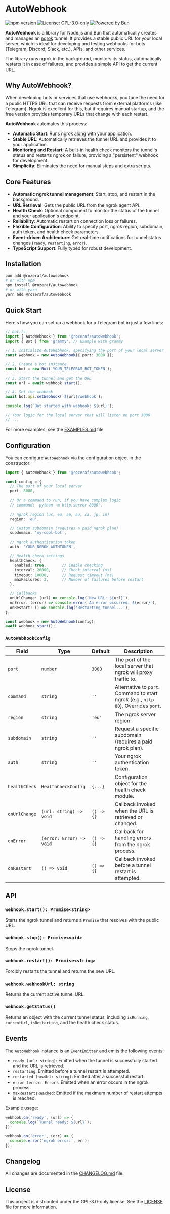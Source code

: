 # AutoWebhook

[![npm version](https://img.shields.io/npm/v/@rozeraf/autowebhook.svg)](https://www.npmjs.com/package/@rozeraf/autowebhook)
[![License: GPL-3.0-only](https://img.shields.io/badge/License-GPL--3.0--only-blue.svg)](https://www.gnu.org/licenses/gpl-3.0.html)
[![Powered by Bun](https://img.shields.io/badge/powered%20by-Bun-black.svg?style=flat&logo=bun)](https://bun.sh)

**AutoWebhook** is a library for Node.js and Bun that automatically creates and manages an [ngrok](https://ngrok.com/) tunnel. It provides a stable public URL for your local server, which is ideal for developing and testing webhooks for bots (Telegram, Discord, Slack, etc.), APIs, and other services.

The library runs ngrok in the background, monitors its status, automatically restarts it in case of failures, and provides a simple API to get the current URL.

## Why AutoWebhook?

When developing bots or services that use webhooks, you face the need for a public HTTPS URL that can receive requests from external platforms (like Telegram). Ngrok is excellent for this, but it requires manual startup, and the free version provides temporary URLs that change with each restart.

**AutoWebhook** automates this process:
- **Automatic Start**: Runs ngrok along with your application.
- **Stable URL**: Automatically retrieves the tunnel URL and provides it to your application.
- **Monitoring and Restart**: A built-in health check monitors the tunnel's status and restarts ngrok on failure, providing a "persistent" webhook for development.
- **Simplicity**: Eliminates the need for manual steps and extra scripts.

## Core Features

- **Automatic ngrok tunnel management**: Start, stop, and restart in the background.
- **URL Retrieval**: Gets the public URL from the ngrok agent API.
- **Health Check**: Optional component to monitor the status of the tunnel and your application's endpoint.
- **Reliability**: Automatic restart on connection loss or failures.
- **Flexible Configuration**: Ability to specify port, ngrok region, subdomain, auth token, and health check parameters.
- **Event-driven Architecture**: Get real-time notifications for tunnel status changes (`ready`, `restarting`, `error`).
- **TypeScript Support**: Fully typed for robust development.

## Installation

```bash
bun add @rozeraf/autowebhook
# or with npm
npm install @rozeraf/autowebhook
# or with yarn
yarn add @rozeraf/autowebhook
```

## Quick Start

Here's how you can set up a webhook for a Telegram bot in just a few lines:

```typescript
// bot.ts
import { AutoWebhook } from '@rozeraf/autowebhook';
import { Bot } from 'grammy'; // Example with grammy

// 1. Initialize AutoWebhook, specifying the port of your local server
const webhook = new AutoWebhook({ port: 3000 });

// 2. Create a bot instance
const bot = new Bot('YOUR_TELEGRAM_BOT_TOKEN');

// 3. Start the tunnel and get the URL
const url = await webhook.start();

// 4. Set the webhook
await bot.api.setWebhook(`${url}/webhook`);

console.log(`Bot started with webhook: ${url}`);

// Your logic for the local server that will listen on port 3000
// ...
```

For more examples, see the [EXAMPLES.md](./EXAMPLES.md) file.

## Configuration

You can configure `AutoWebhook` via the configuration object in the constructor:

```typescript
import { AutoWebhook } from '@rozeraf/autowebhook';

const config = {
  // The port of your local server
  port: 8080,
  
  // Or a command to run, if you have complex logic
  // command: 'python -m http.server 8080',

  // ngrok region (us, eu, ap, au, sa, jp, in)
  region: 'eu',

  // Custom subdomain (requires a paid ngrok plan)
  subdomain: 'my-cool-bot',

  // ngrok authentication token
  auth: 'YOUR_NGROK_AUTHTOKEN',

  // Health check settings
  healthCheck: {
    enabled: true,       // Enable checking
    interval: 20000,     // Check interval (ms)
    timeout: 10000,      // Request timeout (ms)
    maxFailures: 3,      // Number of failures before restart
  },

  // Callbacks
  onUrlChange: (url) => console.log(`New URL: ${url}`),
  onError: (error) => console.error(`An error occurred: ${error}`),
  onRestart: () => console.log('Restarting tunnel...'),
};

const webhook = new AutoWebhook(config);
await webhook.start();
```

### `AutoWebhookConfig`

| Field         | Type                              | Default      | Description                                                                                             |
|---------------|-----------------------------------|--------------|---------------------------------------------------------------------------------------------------------|
| `port`        | `number`                          | `3000`       | The port of the local server that ngrok will proxy traffic to.                                          |
| `command`     | `string`                          | `''`         | Alternative to `port`. Command to start ngrok (e.g., `http 80`). Overrides `port`.                      |
| `region`      | `string`                          | `'eu'`       | The ngrok server region.                                                                                |
| `subdomain`   | `string`                          | `''`         | Request a specific subdomain (requires a paid ngrok plan).                                              |
| `auth`        | `string`                          | `''`         | Your ngrok authentication token.                                                                        |
| `healthCheck` | `HealthCheckConfig`               | `{...}`      | Configuration object for the health check module.                                                       |
| `onUrlChange` | `(url: string) => void`           | `() => {}`   | Callback invoked when the URL is retrieved or changed.                                                  |
| `onError`     | `(error: Error) => void`          | `() => {}`   | Callback for handling errors from the ngrok process.                                                    |
| `onRestart`   | `() => void`                      | `() => {}`   | Callback invoked before a tunnel restart is attempted.                                                  |

## API

### `webhook.start(): Promise<string>`
Starts the ngrok tunnel and returns a `Promise` that resolves with the public URL.

### `webhook.stop(): Promise<void>`
Stops the ngrok tunnel.

### `webhook.restart(): Promise<string>`
Forcibly restarts the tunnel and returns the new URL.

### `webhook.webhookUrl: string`
Returns the current active tunnel URL.

### `webhook.getStatus()`
Returns an object with the current tunnel status, including `isRunning`, `currentUrl`, `isRestarting`, and the health check status.

## Events

The `AutoWebhook` instance is an `EventEmitter` and emits the following events:

- `ready (url: string)`: Emitted when the tunnel is successfully started and the URL is retrieved.
- `restarting`: Emitted before a tunnel restart is attempted.
- `restarted (newUrl: string)`: Emitted after a successful restart.
- `error (error: Error)`: Emitted when an error occurs in the ngrok process.
- `maxRestartsReached`: Emitted if the maximum number of restart attempts is reached.

Example usage:
```typescript
webhook.on('ready', (url) => {
  console.log(`Tunnel ready: ${url}`);
});

webhook.on('error', (err) => {
  console.error('ngrok error:', err);
});
```

## Changelog

All changes are documented in the [CHANGELOG.md](./CHANGELOG.md) file.

## License

This project is distributed under the GPL-3.0-only license. See the [LICENSE](./LICENSE) file for more information.
